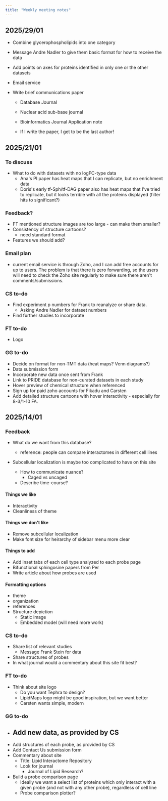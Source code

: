 ```yaml
---
title: "Weekly meeting notes"
---
```

## 2025/29/01

- Combine glycerophospholipids into one category
- Message Andre Nadler to give them basic format for how to receive the data 
- Add points on axes for proteins identified in only one or the other datasets
- Email service

- Write brief communications paper
	- Database Journal
	- Nuclear acid sub-base journal
	- Bioinformatics Journal Application note

	- If I write the paper, I get to be the last author!

## 2025/21/01

### To discuss
- What to do with datasets with no logFC-type data
	- Ana's PI paper has heat maps that I can replicate, but no enrichment data
	- Doris's early tf-Sph/tf-DAG paper also has heat maps that I've tried to replicate, but it looks terrible with all the proteins displayed (filter hits to significant?)
	
### Feedback?
- FT mentioned structure images are too large - can make them smaller?
- Consistency of structure cartoons?
	- need standard format
- Features we should add?

### Email plan

- current email service is through Zoho, and I can add free accounts for up to users. The problem is that there is zero forwarding, so the users will need to check the Zoho site regularly to make sure there aren't comments/submissions.

### CS to-do
- Find experiment p numbers for Frank to reanalyze or share data.
	- Asking Andre Nadler for dataset numbers
- Find further studies to incorporate

### FT to-do
- Logo

### GG to-do
- Decide on format for non-TMT data (heat maps? Venn diagrams?)
- Data submission form
- Incorporate new data once sent from Frank
- Link to PRIDE database for non-curated datasets in each study
- Hover preview of chemical structure when referenced
- Sign up for paid zoho accounts for Fikadu and Carsten
- Add detailed structure cartoons with hover interactivity - especially for 8-3/1-10 FA.

## 2025/14/01

### Feedback

- What do we want from this database?
	- reference: people can compare interactomes in different cell lines

- Subcellular localization is maybe too complicated to have on this site
	- How to communicate nuance?
		- Caged vs uncaged
	- Describe time-course?

#### Things we like

- Interactivity
- Cleanliness of theme

#### Things we don't like

- Remove subcellular localization
- Make font size for heirarchy of sidebar menu more clear

#### Things to add

- Add inset tabs of each cell type analyzed to each probe page
- Bifunctional sphingosine papers from Per
- Write article about how probes are used

#### Formatting options

- theme
- organization
- references
- Structure depiction
	- Static image
	- Embedded model (will need more work)

### CS to-do

* Share list of relevant studies
	- Message Frank Stein for data
* Share structures of probes
* In what journal would a commentary about this site fit best?

### FT to-do

* Think about site logo
	* Do you want Tephra to design?
	* LipidMaps logo might be good inspiration, but we want better
	* Carsten wants simple, modern

### GG to-do

* Add new data, as provided by CS
	- 
* Add structures of each probe, as provided by CS
* Add Contact Us submission form
* Commentary about site
	- Title: Lipid Interactome Repository
	- Look for journal
		- Journal of Lipid Research?
* Build a probe comparison page
	- Ideally we want a select list of proteins which only interact with a given probe (and not with any other probe), regardless of cell line
	- Probe comparison plotter?

